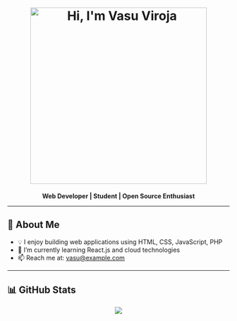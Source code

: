 <h1 align="center"><img src="https://your-gif-host.com/animated-hi-im-vasu.gif" alt="Hi, I'm Vasu Viroja" width="400"/></h1>

<p align="center">
  <b>Web Developer | Student | Open Source Enthusiast</b>
</p>

---

<h2>🚀 About Me</h2>

<ul>
  <li>💡 I enjoy building web applications using HTML, CSS, JavaScript, PHP</li>
  <li>🌱 I’m currently learning React.js and cloud technologies</li>
  <li>📫 Reach me at: <a href="mailto:vasu@example.com">vasu@example.com</a></li>
</ul>

---

<h2>📊 GitHub Stats</h2>

<p align="center">
  <img src="https://github-readme-stats.vercel.app/api?username=Vasu-3010&show_icons=true&theme=tokyonight" />
</p>
